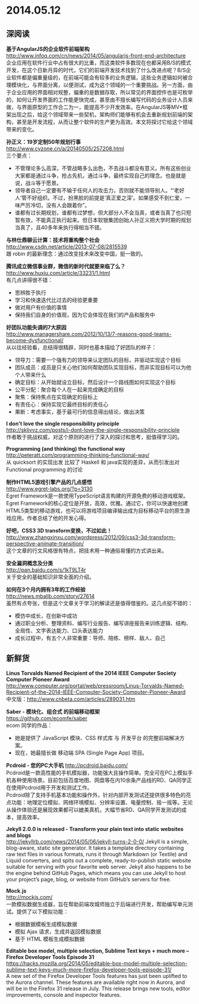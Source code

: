 2014.05.12
========
## 深阅读

**基于AngularJS的企业软件前端架构**  
http://www.infoq.com/cn/news/2014/05/angularjs-front-end-architecture  
企业应用在软件行业中占有很大的比重，而这类软件多数现在也都采用B/S的模式开发，在这个日新月异的时代，它们的前端开发技术找到了什么改进点呢？B/S企业软件都是偏重量级的，在前端可能会有较多的业务逻辑，这些业务逻辑如何被合理模块化，与界面分离，以便测试，成为这个领域的一个重要挑战。另一方面，由于企业应用的界面相对规整，偏重的是数据存取，所以常见的界面控件也是可枚举的，如何让开发界面的工作能更快完成，甚至由不擅长编写代码的业务设计人员来做，与界面原型的工作合二为一，能提高不少开发效率。在AngularJS等MV*框架出现之后，给这个领域带来一些契机，架构师们能够有机会去重新规划前端的架构，甚至是开发流程，从而让整个软件的生产更为高效。本文将探讨它给这个领域带来的变化。

**孙正义：19岁定制50年规划行事**  
http://www.cyzone.cn/a/20140505/257208.html  
三个要点：
- 不管理论多么高深，不管战略多么出色，不去战斗都没有意义。所有这些创业大家都是通过斗争，抢占先机，通过斗争，最终实现自己的理念。也是就是说，战斗等于愿景。
- 领导者自己一定要有不输于任何人的攻击力，否则就不能领导别人。“‘老好人’管不好组织。不过，扮黑脸的前提是‘真正爱之深’。如果感受不到仁爱，一味严厉冷切，没有人会跟着你”。
- 谁都有过长期规划，谁都有过梦想，但大部分人不会当真，或者当真了也只短暂有效，不能真正执行起来。但日本软银集团创始人孙正义把大学时期的规划当真了，且40多年来执行得相当不错。

**与林仕鼎聊云计算：技术将重构整个社会**  
http://www.csdn.net/article/2013-07-08/2815539  
跟 robin 的最新理念：通过改变技术来改变中国，挺一致的。

**腾讯成立微信事业群，微信的新时代就要来临了么？**  
http://www.huxiu.com/article/33231/1.html  
有几点讲得很不错：
- 思辨胜于执行
- 学习和快速迭代比过去的经验更重要
- 做对用户有价值的事情
- 保持我们自身的价值观，因为它会体现在我们的产品和服务中

**好团队功能失调的7大原因**  
http://www.managershare.com/2012/10/13/7-reasons-good-teams-become-dysfunctional/  
从以往经验看，总结得很精辟，同时也基本描绘了好团队的样子：
- 领导力：需要一个强有力的领导来认定团队的目标，并驱动实现这个目标
- 团队成员：成员是只关心他们如何帮助团队实现目标，而非实现目标可以为他个人带来什么
- 确定目标：从开始就设立目标，然后设计一个路线图如何实现这个目标
- 公平分配：聚合每个人在一起来完成确定的目标
- 聚焦：保持焦点在实现确定的目标上
- 有责任心：保持实现它最终目标的责任心
- 果断：考虑事实，基于最可行的信息得出结论，做出决策

**I don't love the single responsibility principle**  
http://sklivvz.com/posts/i-dont-love-the-single-responsibility-principle  
作者敢于挑战权威，对这个原则的进行了深入的探讨和思考，挺值得学习的。

**Programming (and thinking) the functional way**  
http://peteratt.com/programming-thinking-functional-way/  
从 quicksort 的实现出发 比较了 Haskell 和 java实现的差异，从而引发出对 Functional programming 的讨论  

**制作HTML5游戏引擎产品的几点感悟**  
http://www.egret-labs.org/?p=3130  
Egret Framework是一款使用TypeScript语言构建的开源免费的移动游戏框架。Egret Framework的核心定位是开放，高效，优雅。通过它，你可以快速地创建HTML5类型的移动游戏，也可以将游戏项目编译输出成为目标移动平台的原生游戏应用。作者总结了他的开发心得。  

**好吧，CSS3 3D transform变换，不过如此！**  
http://www.zhangxinxu.com/wordpress/2012/09/css3-3d-transform-perspective-animate-transition/  
这个文章的行文风格很有特点，把技术用一种通俗易懂的方式讲出来。

**安全漏洞概念及分类**    
http://pan.baidu.com/s/1kT9LT4r    
关于安全的基础知识非常全面的介绍。

**如何在3个月内拥有3年的工作经验**  
http://news.mbalib.com/story/27614  
虽然有点夸张，但是这个文章关于学习的解读还是值得借鉴的。这几点挺不错的：  
- 模仿中成长，在创新中成功
- 通过职业分析、整理资料、编写行业报告、编写讲座报告来训练逻辑、结构、全局性、文字表达能力、口头表达能力
- 成长过程中，有五个人非常重要：导师、陪练、榜样、敌人、自己

## 新鲜货

**Linus Torvalds Named Recipient of the 2014 IEEE Computer Society Computer Pioneer Award**  
http://www.computer.org/portal/web/pressroom/Linus-Torvalds-Named-Recipient-of-the-2014-IEEE-Computer-Society-Computer-Pioneer-Award  
中文版：http://www.cnbeta.com/articles/289031.htm

**Saber - 模块化、组合式 的前端移动框架**  
https://github.com/ecomfe/saber  
ecom 同学的作品：
- 她是提供了 JavaScript 模块、CSS 样式库 与 开发平台 的完整前端解决方案。
- 现在，她最擅长做 移动端 SPA (Single Page App) 项目。

**Pcdroid - 您的PC大手机**
http://pcdroid.baidu.com/  
Pcdroid是一款高性能的手机模拟器，功能强大且操作简单。完全可在PC上模拟手机各种使用场景。目前包括百度地图、网盘等在内10余条产品线的RD、QA同学正在使用Pcdroid用于开发和测试工作。  
Pcdroid除了支持手机基本功能和操作外，针对内部开发测试还提供很多特色的亮点功能：地理定位模拟、网络环境模拟、分辨率设置、电量控制、摇一摇等。无论从操作体验还是展现效果都可以媲美真机，大幅节省RD、QA同学开发测试的成本，提高效率。

**Jekyll 2.0.0 is released - Transform your plain text into static websites and blogs**  
http://jekyllrb.com/news/2014/05/06/jekyll-turns-2-0-0/
Jekyll is a simple, blog-aware, static site generator. It takes a template directory containing raw text files in various formats, runs it through Markdown (or Textile) and Liquid converters, and spits out a complete, ready-to-publish static website suitable for serving with your favorite web server. Jekyll also happens to be the engine behind GitHub Pages, which means you can use Jekyll to host your project’s page, blog, or website from GitHub’s servers for free.

**Mock.js**  
http://mockjs.com/  
一款模拟数据生成器，旨在帮助前端攻城师独立于后端进行开发，帮助编写单元测试。提供了以下模拟功能：
- 根据数据模板生成模拟数据
- 模拟 Ajax 请求，生成并返回模拟数据
- 基于 HTML 模板生成模拟数据

**Editable box model, multiple selection, Sublime Text keys + much more – Firefox Developer Tools Episode 31**  
https://hacks.mozilla.org/2014/05/editable-box-model-multiple-selection-sublime-text-keys-much-more-firefox-developer-tools-episode-31/  
A new set of the Firefox Developer Tools features has just been uplifted to the Aurora channel. These features are available right now in Aurora, and will be in the Firefox 31 release in July. This release brings new tools, editor improvements, console and inspector features.
